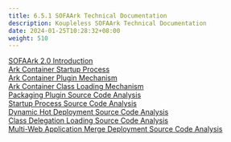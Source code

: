 ```yaml
---
title: 6.5.1 SOFAArk Technical Documentation
description: Koupleless SOFAArk Technical Documentation
date: 2024-01-25T10:28:32+08:00
weight: 510
---
```


[SOFAArk 2.0 Introduction](https://www.sofastack.tech/projects/sofa-boot/sofa-ark-migration-guide/) <br/>
[Ark Container Startup Process](https://www.sofastack.tech/projects/sofa-boot/sofa-ark-startup/) <br/>
[Ark Container Plugin Mechanism](https://www.sofastack.tech/projects/sofa-boot/sofa-ark-plugin/) <br/>
[Ark Container Class Loading Mechanism](https://www.sofastack.tech/projects/sofa-boot/sofa-ark-classloader/) <br/>
[Packaging Plugin Source Code Analysis](https://www.sofastack.tech/projects/sofa-boot/sofa-ark-build-package-plugin/) <br/>
[Startup Process Source Code Analysis](https://www.sofastack.tech/projects/sofa-boot/sofa-ark-startup-process/) <br/>
[Dynamic Hot Deployment Source Code Analysis](https://www.sofastack.tech/projects/sofa-boot/sofa-ark-dynamic-deploy/) <br/>
[Class Delegation Loading Source Code Analysis](https://www.sofastack.tech/projects/sofa-boot/sofa-ark-class-loader-delegation/) <br/>
[Multi-Web Application Merge Deployment Source Code Analysis](https://www.sofastack.tech/projects/sofa-boot/sofa-ark-multi-web-component-deploy/) <br/>


<br/>
